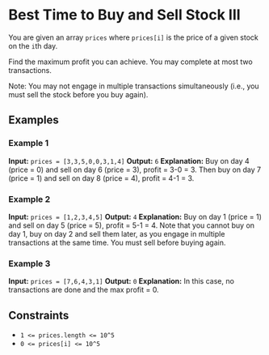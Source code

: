 # Best Time to Buy and Sell Stock III

You are given an array `prices` where `prices[i]` is the price of a given stock on the `i`th day.

Find the maximum profit you can achieve. You may complete at most two transactions.

Note: You may not engage in multiple transactions simultaneously (i.e., you must sell the stock before you buy again).

## Examples

### Example 1

**Input:** `prices = [3,3,5,0,0,3,1,4]`
**Output:** `6`
**Explanation:** Buy on day 4 (price = 0) and sell on day 6 (price = 3), profit = 3-0 = 3.
Then buy on day 7 (price = 1) and sell on day 8 (price = 4), profit = 4-1 = 3.

### Example 2

**Input:** `prices = [1,2,3,4,5]`
**Output:** `4`
**Explanation:** Buy on day 1 (price = 1) and sell on day 5 (price = 5), profit = 5-1 = 4.
Note that you cannot buy on day 1, buy on day 2 and sell them later, as you engage in multiple transactions at the same time. You must sell before buying again.

### Example 3

**Input:** `prices = [7,6,4,3,1]`
**Output:** `0`
**Explanation:** In this case, no transactions are done and the max profit = 0.

## Constraints

- `1 <= prices.length <= 10^5`
- `0 <= prices[i] <= 10^5`
